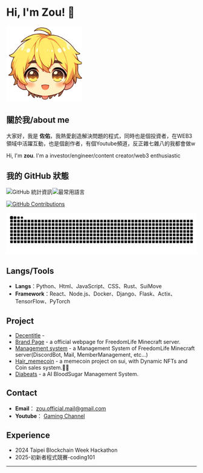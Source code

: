 # Hi, I'm Zou! 👋

<img src="https://github.com/ZouBadCode/ZouBadCode/blob/main/NEWA-removebg-preview.png" width="200">

## 關於我/about me
大家好，我是 **佐佑**，我熱愛創造解決問題的程式，同時也是個投資者，在WEB3領域中活躍互動，也是個創作者，有個Youtube頻道，反正雜七雜八的我都會做w

Hi, I'm **zou**. I'm a investor/engineer/content creator/web3 enthusiastic

## 我的 GitHub 狀態

<div style="display: flex; flex-wrap: wrap;">
  <img src="https://github-readme-stats.vercel.app/api?username=ZouBadCode&show_icons=true&theme=radical" alt="GitHub 統計資訊">
  <img src="https://github-readme-stats.vercel.app/api/top-langs/?username=ZouBadCode&layout=compact&theme=radical" alt="最常用語言">
</div>

[![GitHub Contributions](https://github-profile-summary-cards.vercel.app/api/cards/profile-details?username=ZouBadCode&layout=compact&theme=radical)](https://github.com/ZouBadCode)

<img src="https://raw.githubusercontent.com/zoubadcode/zoubadcode/output/snake.svg" alt="Snake animation" />

## Langs/Tools
- **Langs**：Python、Html、JavaScript、CSS、Rust、SuiMove
- **Framework**：React、Node.js、Docker、Django、Flask、Actix、TensorFlow、PyTorch
## Project
- [Decentitle](https://github.com/ZouBadCode/Decentitle) - 
- [Brand Page](https://github.com/ZouBadCode/freedomlifeS2_official_website) - a official webpage for FreedomLife Minecraft server.
- [Management system](https://github.com/ZouBadCode/freedomlifeS2_system) - a Management System of FreedomLife Minecraft server(DiscordBot, Mail, MemberManagement, etc...)
- [Hair_memecoin](https://github.com/ZouBadCode/hair_meme) - a memecoin project on sui, with Dynamic NFTs and Coin sales system.👩‍🦰
- [Diabeats](https://github.com/creaper9487/2025-AI-glucose) - a AI BloodSugar Management System.
## Contact
- **Email**： [zou.official.mail@gmail.com](mailto:zou.official.mail@gmail.com)
- **Youtube**： [Gaming Channel](https://www.youtube.com/@Zou_Gaming)
## Experience
- 2024 Taipei Blockchain Week Hackathon
- 2025-初新者程式競賽-coding101
---
